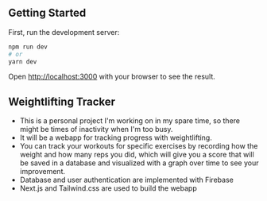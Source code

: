 ## Getting Started

First, run the development server:

```bash
npm run dev
# or
yarn dev
```

Open [http://localhost:3000](http://localhost:3000) with your browser to see the result.

## Weightlifting Tracker
- This is a personal project I'm working on in my spare time, so there might be times of inactivity when I'm too busy.
- It will be a webapp for tracking progress with weightlifting.
- You can track your workouts for specific exercises by recording how the weight and how many reps you did, which will give you a score that will be saved in a database and visualized with a graph over time to see your improvement. 
- Database and user authentication are implemented with Firebase
- Next.js and Tailwind.css are used to build the webapp
